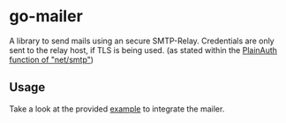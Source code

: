 # go-mailer
A library to send mails using an secure SMTP-Relay. Credentials are only sent to the relay host, if TLS is being used. (as stated within the [PlainAuth function of "net/smtp"](https://pkg.go.dev/net/smtp#PlainAuth))

## Usage
Take a look at the provided [example](./examples/main.go) to integrate the mailer. 